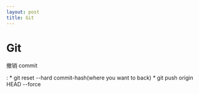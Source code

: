 ```yaml
---
layout: post
title: Git
---
```



Git
===

撤销 commit

:   * git reset --hard commit-hash(where you want to back)
    * git push origin HEAD --force

